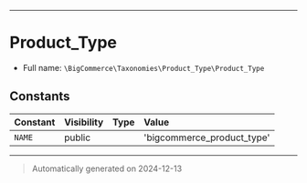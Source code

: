 ***

# Product_Type





* Full name: `\BigCommerce\Taxonomies\Product_Type\Product_Type`


## Constants

| Constant | Visibility | Type | Value |
|:---------|:-----------|:-----|:------|
|`NAME`|public| |&#039;bigcommerce_product_type&#039;|




***
> Automatically generated on 2024-12-13

